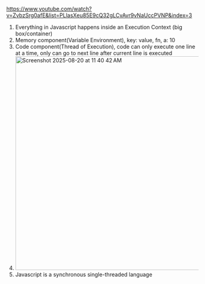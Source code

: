 https://www.youtube.com/watch?v=ZvbzSrg0afE&list=PLlasXeu85E9cQ32gLCvAvr9vNaUccPVNP&index=3
1. Everything in Javascript happens inside an Execution Context (big box/container)
2. Memory component(Variable Environment), key: value, fn, a: 10
3. Code component(Thread of Execution), code can only execute one line at a time, only can go to next line after current line is executed
4. <img width="805" height="560" alt="Screenshot 2025-08-20 at 11 40 42 AM" src="https://github.com/user-attachments/assets/1656e70d-3af7-440c-95ec-31b0638120dd" />
5. Javascript is a synchronous single-threaded language
